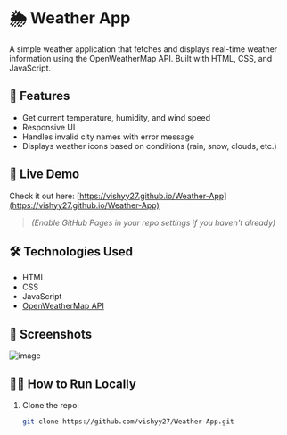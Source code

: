 # 🌦️ Weather App

A simple weather application that fetches and displays real-time weather information using the OpenWeatherMap API. Built with HTML, CSS, and JavaScript.

## 🔧 Features

- Get current temperature, humidity, and wind speed
- Responsive UI
- Handles invalid city names with error message
- Displays weather icons based on conditions (rain, snow, clouds, etc.)

## 🚀 Live Demo

Check it out here: [https://vishyy27.github.io/Weather-App](https://vishyy27.github.io/Weather-App)

> *(Enable GitHub Pages in your repo settings if you haven't already)*

## 🛠️ Technologies Used

- HTML
- CSS
- JavaScript
- [OpenWeatherMap API](https://openweathermap.org/)

## 📸 Screenshots
![image](https://github.com/user-attachments/assets/8faef168-4bac-4c7e-b65b-bd62c6a85f41)


## 🧑‍💻 How to Run Locally

1. Clone the repo:
   ```bash
   git clone https://github.com/vishyy27/Weather-App.git
